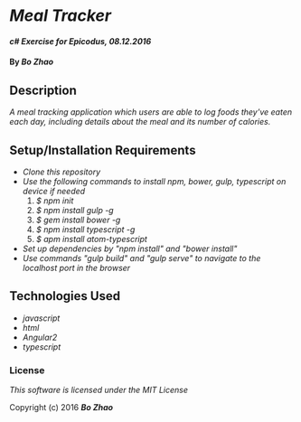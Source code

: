 # _Meal Tracker_

#### _c# Exercise for Epicodus, 08.12.2016_

#### By _**Bo Zhao**_

## Description

_A meal tracking application which users are able to log foods they've eaten each day, including details about the meal and its number of calories._

## Setup/Installation Requirements

* _Clone this repository_
* _Use the following commands to install npm, bower, gulp, typescript on device if needed_
  1. _$ npm init_
  2. _$ npm install gulp -g_
  3. _$ gem install bower -g_
  4. _$ npm install typescript -g_
  5. _$ apm install atom-typescript_
* _Set up dependencies by "npm install" and "bower install"_
* _Use commands "gulp build" and "gulp serve" to navigate to the localhost port in the browser_

## Technologies Used

* _javascript_
* _html_
* _Angular2_
* _typescript_

### License

*This software is licensed under the MIT License*

Copyright (c) 2016 **_Bo Zhao_**
